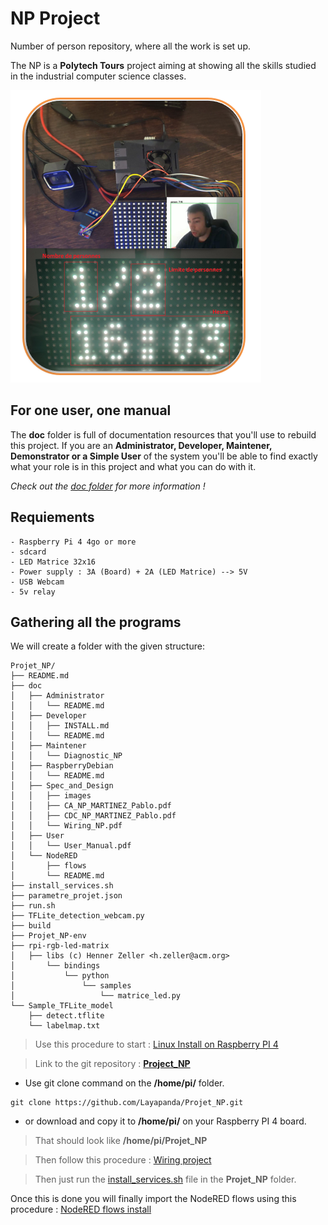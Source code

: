 # NP Project
Number of person repository, where all the work is set up.

The NP is a **Polytech Tours** project aiming at showing all the skills studied in the industrial computer science classes.

![NP packaged project](doc/Specs_and_Design/images/np_projet.PNG)

## For one user, one manual

The **doc** folder is full of documentation resources that you'll use to rebuild this project. If you are an **Administrator, Developer, Maintener, Demonstrator or a Simple User** of the system you'll be able to find exactly what your role is in this project and what you can do with it.

*Check out the [doc folder](doc/) for more information !*

## Requiements
    - Raspberry Pi 4 4go or more
    - sdcard
    - LED Matrice 32x16
    - Power supply : 3A (Board) + 2A (LED Matrice) --> 5V
    - USB Webcam
    - 5v relay

## Gathering all the programs

We will create a folder with the given structure:

```
Projet_NP/
├── README.md
├── doc
│   ├── Administrator
│   │   └── README.md
│   ├── Developer
│   │   ├── INSTALL.md
│   │   └── README.md
│   ├── Maintener
│   │   └── Diagnostic_NP
│   ├── RaspberryDebian
│   │   └── README.md
│   ├── Spec_and_Design
│   │   ├── images
│   │   ├── CA_NP_MARTINEZ_Pablo.pdf
│   │   ├── CDC_NP_MARTINEZ_Pablo.pdf
│   │   └── Wiring_NP.pdf         
│   ├── User
│   │   └── User_Manual.pdf
│   └── NodeRED
│       ├── flows
│       └── README.md
├── install_services.sh
├── parametre_projet.json
├── run.sh
├── TFLite_detection_webcam.py
├── build
├── Projet_NP-env
├── rpi-rgb-led-matrix
│   ├── libs (c) Henner Zeller <h.zeller@acm.org>
│       └── bindings
│           └── python
│               └── samples
│                   └── matrice_led.py
└── Sample_TFLite_model
    ├── detect.tflite
    └── labelmap.txt
```

>Use this procedure to start : [Linux Install on Raspberry PI 4](doc/RaspberryDebian/README.md)

>Link to the git repository : [**Project_NP**](https://github.com/lochej/DE0_HPS_Example)
- Use git clone command on the **/home/pi/** folder.
```
git clone https://github.com/Layapanda/Projet_NP.git
```
- or download and copy it to **/home/pi/** on your Raspberry PI 4 board.

> That should look like **/home/pi/Projet_NP**

>Then follow this procedure : [Wiring project](doc/Specs_and_Design/Wiring_NP.pdf)

>Then just run the [install_services.sh](install_services.sh) file in the **Projet_NP** folder.

Once this is done you will finally import the NodeRED flows using this procedure : [NodeRED flows install](src/wbtc_manager/NodeRED/README.md)
